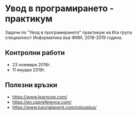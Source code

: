 # Увод в програмирането - практикум
Задачи по "Увод в програмирането" практикум на 6та група специалност Информатика във ФМИ, 2018-2019 година.

## Контролни работи 
* 23 ноември 2018г.
* 11 януари 2019г.

## Полезни връзки  
* https://www.learncpp.com/
* https://en.cppreference.com/
* https://www.tutorialspoint.com/cplusplus/
